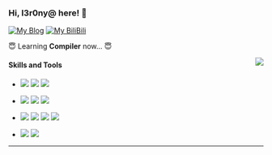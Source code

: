 ### Hi, I3r0ny@ here! 👋

[![My Blog](https://img.shields.io/badge/Blog-I3r0ny%40-%23760f10?style=flat-square&logo=Notion&logoColor=white)](https://aimip02.github.io/)
[![My BiliBili](https://img.shields.io/badge/BiliBili-%E5%A4%9C%E3%81%A8%E6%B5%B7-%2389c3eb?style=flat-square&logo=Bilibili&logoColor=white)](https://space.bilibili.com/3805775)

:innocent: Learning **Compiler** now... :innocent:

[<img align="right" src="https://github-readme-stats.vercel.app/api?username=AimiP02&show_icons=true&locale=cn">]()

#### Skills and Tools

- [![](https://img.shields.io/badge/-C++-008e74?style=flat-square&logo=C%2B%2B&logoColor=white)](https://en.cppreference.com/w/)
[![](https://img.shields.io/badge/-Python-3e74a2?style=flat-square&logo=Python&logoColor=white)](https://www.python.org/)
[![](https://img.shields.io/badge/-Markdown-7967c3?style=flat-square&logo=Markdown&logoColor=white)]()

- [![](https://img.shields.io/badge/Reverse-IDA%20Pro-ffc639?style=flat-square)](https://hex-rays.com/ida-pro/)
[![](https://img.shields.io/badge/Reverse-x64dbg-384d98?style=flat-square)](https://x64dbg.com/)
[![](https://img.shields.io/badge/Reverse-Cheat%20Engine-606eb2?style=flat-square)](https://www.cheatengine.org/)

- [![](https://img.shields.io/badge/-Windows-0f9dde?style=flat-square&logo=Windows%2011&logoColor=ffffff)](https://learn.microsoft.com/zh-cn/windows/win32/apiindex/windows-api-list)
[![](https://img.shields.io/badge/-Linux-fcc624?style=flat-square&logo=linux&logoColor=white)](https://www.linuxfoundation.org/)
[![](https://img.shields.io/badge/-Git-f05032?style=flat-square&logo=git&logoColor=white)](https://git-scm.com/)
[![](https://img.shields.io/badge/-Docker-2496ED?style=flat-square&logo=docker&logoColor=ffffff)](https://www.docker.com/)

- [![](https://img.shields.io/badge/IDE-Visual%20Studio%20Code-blue?style=flat-square&logo=visual-studio-code&logoColor=ffffff)](https://code.visualstudio.com/)
[![](https://img.shields.io/badge/Editor-Vim-019733?style=flat-square&logo=vim&logoColor=ffffff)](https://www.vim.org/)

---


